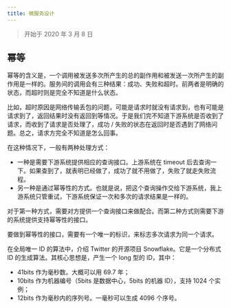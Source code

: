 ```yaml
---
title: 微服务设计
---
```


> 开始于 2020 年 3 月 8 日



## 幂等

幂等的含义是，一个调用被发送多次所产生的总的副作用和被发送一次所产生的副作用是一样的。服务间的调用会有三种结果：成功、失败和超时。前两者是明确的状态，而超时则是完全不知道是什么状态。

比如，超时原因是网络传输丢包的问题，可能是请求时就没有请求到，也有可能是请求到了，返回结果时没有返回到等情况。于是我们完不知道下游系统是否收到了请求，而收到了请求是否处理了，成功 / 失败的状态在返回时是否遇到了网络问题。总之，请求方完全不知道是怎么回事。

在这种情况下，一般有两种处理方式：

- 一种是需要下游系统提供相应的查询接口。上游系统在 timeout 后去查询一下。如果查到了，就表明已经做了，成功了就不用做了，失败了就走失败流程。
- 另一种是通过幂等性的方式。也就是说，把这个查询操作交给下游系统，我上游系统只管重试，下游系统保证一次和多次的请求结果是一样的。

对于第一种方式，需要对方提供一个查询接口来做配合。而第二种方式则需要下游的系统提供支持幂等性的接口。

要做到幂等性的接口，需要有一个唯一的标识，来标志多次请求为同一个请求。

在全局唯一 ID 的算法中，介绍 Twitter 的开源项目 Snowflake。它是一个分布式 ID 的生成算法。其核心思想是，产生一个 long 型的 ID，其中：

- 41bits 作为毫秒数。大概可以用 69.7 年；
- 10bits 作为机器编号（5bits 是数据中心，5bits 的机器 ID），支持 1024 个实例；
- 12bits 作为毫秒内的序列号。一毫秒可以生成 4096 个序号。
